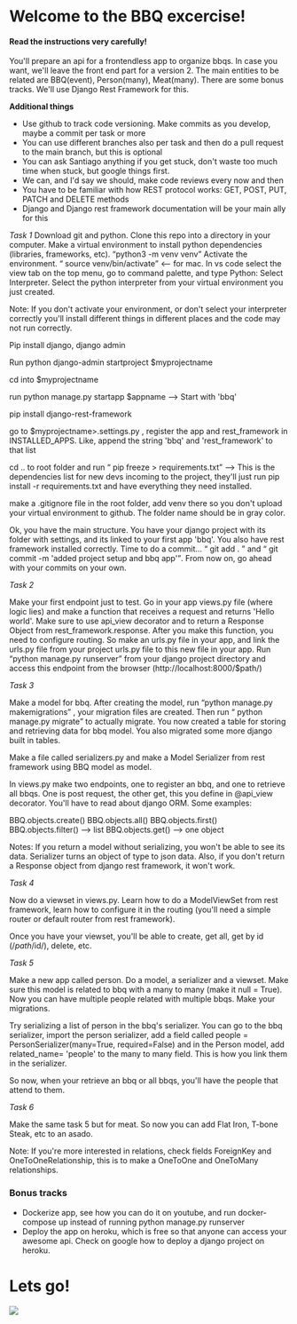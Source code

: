 <h1>Welcome to the BBQ excercise!</h1>

<h4>Read the instructions very carefully!</h4>

You'll prepare an api for a frontendless app to organize bbqs. In case you want, we'll leave the front end part for a version 2. The main entities to be related are BBQ(event), Person(many), Meat(many). There are some bonus tracks. We'll use Django Rest Framework for this.

<strong>Additional things</strong>

<ul>
    <li>Use github to track code versioning. Make commits as you develop, maybe a commit per task or more</li>
    <li>You can use different branches also per task and then do a pull request to the main branch, but this is optional</li>
    <li>You can ask Santiago anything if you get stuck, don't waste too much time when stuck, but google things first.</li>
    <li>We can, and I'd say we should, make code reviews every now and then</li>
    <li>You have to be familiar with how REST protocol works: GET, POST, PUT, PATCH and DELETE methods</li>
    <li>Django and Django rest framework documentation will be your main ally for this</li>
</ul>

<em>Task 1</em>
Download git and python. Clone this repo into a directory in your computer.
Make a virtual environment to install python dependencies (libraries, frameworks, etc). <q>python3 -m venv venv</q>
Activate the environment. <q> source venv/bin/activate</q> <-- for mac.
In vs code select the view tab on the top menu, go to command palette, and type Python: Select Interpreter. Select the python interpreter from your virtual environment you just created.

Note: If you don't activate your environment, or don't select your interpreter correctly you'll install different things in different places and the code may not run correctly.

Pip install django, django admin

Run python django-admin startproject $myprojectname

cd into $myprojectname

run python manage.py startapp $appname --> Start with 'bbq'

pip install django-rest-framework

go to $myprojectname>.settings.py , register the app and rest_framework in INSTALLED_APPS. Like, append the string 'bbq' and 'rest_framework' to that list

cd .. to root folder and run <q> pip freeze > requirements.txt</q> --> This is the dependencies list for new devs incoming to the project, they'll just run pip install -r requirements.txt and have everything they need installed.

make a .gitignore file in the root folder, add venv there so you don't upload your virtual environment to github. The folder name should be in gray color.

Ok, you have the main structure. You have your django project with its folder with settings, and its linked to your first app 'bbq'. You also have rest framework installed correctly.
Time to do a commit... <q> git add . </q> and <q> git commit -m 'added project setup and bbq app'</q>. From now on, go ahead with your commits on your own.

<em>Task 2</em>

Make your first endpoint just to test. Go in your app views.py file (where logic lies) and make a function that receives a request and returns 'Hello world'. Make sure to use api_view decorator and to return a Response Object from rest_framework.response.
After you make this function, you need to configure routing. So make an urls.py file in your app, and link the urls.py file from your project urls.py file to this new file in your app.
Run <q>python manage.py runserver</q> from your django project directory and access this endpoint from the browser (http://localhost:8000/$path/)

<em>Task 3</em>

Make a model for bbq. After creating the model, run <q>python manage.py makemigrations</q> , your migration files are created. Then run <q> python manage.py migrate</q> to actually migrate. You now created a table for storing and retrieving data for bbq model. You also migrated some more django built in tables.

Make a file called serializers.py and make a Model Serializer from rest framework using BBQ model as model.

In views.py make two endpoints, one to register an bbq, and one to retrieve all bbqs. One is post request, the other get, this you define in @api_view decorator.
You'll have to read about django ORM. Some examples:

BBQ.objects.create()
BBQ.objects.all()
BBQ.objects.first()
BBQ.objects.filter() --> list
BBQ.objects.get() --> one object

Notes: If you return a model without serializing, you won't be able to see its data. Serializer turns an object of type <object> to json data.
Also, if you don't return a Response object from django rest framework, it won't work.

<em>Task 4</em>

Now do a viewset in views.py. Learn how to do a ModelViewSet from rest framework, learn how to configure it in the routing (you'll need a simple router or default router from rest framework).

Once you have your viewset, you'll be able to create, get all, get by id (/$path/$id/), delete, etc.

<em>Task 5</em>

Make a new app called person. Do a model, a serializer and a viewset. Make sure this model is related to bbq with a many to many (make it null = True). Now you can have multiple people related with multiple bbqs. Make your migrations.

Try serializing a list of person in the bbq's serializer. You can go to the bbq serializer, import the person serializer, add a field called people = PersonSerializer(many=True, required=False) and in the Person model, add related_name= 'people' to the many to many field. This is how you link them in the serializer.

So now, when your retrieve an bbq or all bbqs, you'll have the people that attend to them.


<em>Task 6</em>

Make the same task 5 but for meat. So now you can add Flat Iron, T-bone Steak, etc to an asado. 

Note: If you're more interested in relations, check fields ForeignKey and OneToOneRelationship, this is to make a OneToOne and OneToMany relationships.



<h3>Bonus tracks</h3>
<ul>
    <li>Dockerize app, see how you can do it on youtube, and run docker-compose up instead of running python manage.py runserver</li>
    <li>Deploy the app on heroku, which is free so that anyone can access your awesome api. Check on google how to deploy a django project on heroku.</li>
</ul>

<h1>Lets go!</h1>

<img src="https://media.makeameme.org/created/lets-do-this-8829e7bf89.jpg">
